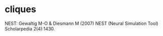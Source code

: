 # cliques
NEST: Gewaltig M-O & Diesmann M (2007) NEST (Neural Simulation Tool) Scholarpedia 2(4):1430.
